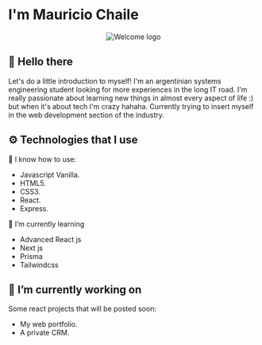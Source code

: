
# I'm **Mauricio Chaile**

<picture>
 <center>
   <source media="(prefers-color-scheme: dark)" srcset="https://www.freepnglogos.com/uploads/welcome-png/classic-red-welcome-banner-transparent-png-stickpng-26.png">
   <source media="(prefers-color-scheme: light)" srcset="https://www.freepnglogos.com/uploads/welcome-png/classic-red-welcome-banner-transparent-png-stickpng-26.png">
   <img alt="Welcome logo" src="https://www.freepnglogos.com/uploads/welcome-png/classic-red-welcome-banner-transparent-png-stickpng-26.png">
 </center>
</picture>

## 👋 Hello there 
Let's do a little introduction to myself!
I'm an argentinian systems engineering student looking for more experiences in the long IT road. 
I'm really passionate about learning new things in almost every aspect of life :) but when it's about tech I'm crazy hahaha.
Currently trying to insert myself in the web development section of the industry. 




## ⚙ Technologies that I use 
🧠 I know how to use:
+ Javascript Vanilla.
+ HTML5.
+ CSS3.
+ React.
+ Express.

🌱 I’m currently learning
- Advanced React js
- Next js
- Prisma
- Tailwindcss

## 🔭 I’m currently working on
Some react projects that will be posted soon:
* My web portfolio.
* A private CRM.


<!--
**MauriJC/MauriJC** is a ✨ _special_ ✨ repository because its `README.md` (this file) appears on your GitHub profile.

Here are some ideas to get you started:

- 🔭 I’m currently working on ...
 ...
- 👯 I’m looking to collaborate on ...
- 🤔 I’m looking for help with ...
- 💬 Ask me about ...
- 📫 How to reach me: ...
- 😄 Pronouns: ...
- ⚡ Fun fact: ...
-->
